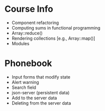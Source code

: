 #	Course Info 

-	Component refactoring
-	Computing sums in functional programming
-	Array::reduce()
-	Rendering collections [e.g., Array::map()]
-	Modules

#	Phonebook

-	Input forms that modify state
-	Alert warning
-	Search field
-	json-server (persistent data)
-	Add to the server data
-	Deleting from the server data
